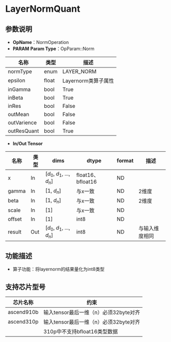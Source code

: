 # LayerNormQuant
## 参数说明
- **OpName**：NormOperation
- **PARAM**
**Param Type**：OpParam::Norm

| 名称  | 类型  | 描述 |
| ------------ | ------------ | ------------ |
| normType | enum  | LAYER_NORM |
|epsilon|float|Layernorm类算子属性|
|inGamma|bool|True|
|inBeta|bool|True|
|inRes|bool|False|
|outMean|bool|False|
|outVarience|bool|False|
|outResQuant|bool|True|
- **In/Out Tensor**

|名称 | 类型  | dims  | dtype  |format|描述|
| ------------ | ------------ | ------------ | ------------ |------------ |------------ |
|  x     |In  | [$d_0$, $d_1$, ..., $d_n$]|float16、bfloat16|ND||
| gamma  |  In| [1, $d_n$]| 与x一致|ND|2维度|
| beta   | In| [1, $d_n$] | 与x一致|ND|2维度|
| scale |In  | [1]|与x一致|ND||
| offset |In  | [1]|int8|ND||
| result |Out  | [$d_0$, $d_1$, ..., $d_n$]|int8|ND|与输入维度相同|


## 功能描述
- 算子功能：将layernorm的结果量化为int8类型

## 支持芯片型号

|芯片名称|约束 | 
| ------------ | ------------ | 
|  ascend910b|输入tensor最后一维（n）必须32byte对齐|
|  ascend310p|输入tensor最后一维（n）必须32byte对齐|
||310p中不支持bfloat16类型数据|
